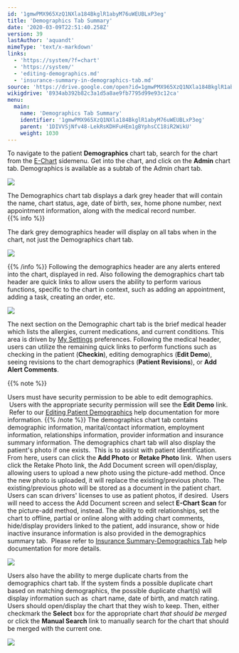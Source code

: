 ```yaml
---
id: '1gmwPMX965XzQ1NXla184BkglR1abyM76uWEUBLxP3eg'
title: 'Demographics Tab Summary'
date: '2020-03-09T22:51:40.258Z'
version: 39
lastAuthor: 'aquandt'
mimeType: 'text/x-markdown'
links:
  - 'https://system/?f=chart'
  - 'https://system/'
  - 'editing-demographics.md'
  - 'insurance-summary-in-demographics-tab.md'
source: 'https://drive.google.com/open?id=1gmwPMX965XzQ1NXla184BkglR1abyM76uWEUBLxP3eg'
wikigdrive: '8934ab392b82c3a1d5a8ae9fb7795d99e93c12ca'
menu:
  main:
    name: 'Demographics Tab Summary'
    identifier: '1gmwPMX965XzQ1NXla184BkglR1abyM76uWEUBLxP3eg'
    parent: '1DIVVSjNfv48-LekRsKDHFuHEm1gBYphsCC18iR2WikU'
    weight: 1030
---
```

To navigate to the patient **Demographics** chart tab, search for the chart from the [E-Chart](https://system/?f=chart) sidemenu. Get into the chart, and click on the **Admin** chart tab. Demographics is available as a subtab of the Admin chart tab.

  
![](../demographics-tab-summary.assets/1000020100000546000001B7DEB9F1B39B7CA6F5.png)  


The Demographics chart tab displays a dark grey header that will contain the name, chart status, age, date of birth, sex, home phone number, next appointment information, along with the medical record number.    
{{% info %}}

The dark grey demographics header will display on all tabs when in the chart, not just the Demographics chart tab.

  
![](../demographics-tab-summary.assets/10000201000004AD000001314C3FC34CFEA2804B.png)  


{{% /info %}}
Following the demographics header are any alerts entered into the chart, displayed in red. Also following the demographics chart tab header are quick links to allow users the ability to perform various functions, specific to the chart in context, such as adding an appointment, adding a task, creating an order, etc.

  
![](../demographics-tab-summary.assets/10000201000004AD000001312FBEB7A216AE29C2.png)  


The next section on the Demographic chart tab is the brief medical header which lists the allergies, current medications, and current conditions. This area is driven by [My Settings](https://system/) preferences.
Following the medical header, users can utilize the remaining quick links to perform functions such as checking in the patient (**Checkin**), editing demographics (**Edit Demo**), seeing revisions to the chart demographics (**Patient Revisions**), or **Add Alert Comments**.

{{% note %}}

Users must have security permission to be able to edit demographics.  Users with the appropriate security permission will see the **Edit Demo** link.  Refer to our [Editing Patient Demographics](editing-demographics.md) help documentation for more information.
{{% /note %}}
The demographics chart tab contains demographic information, marital/contact information, employment information, relationships information, provider information and insurance summary information. The demographics chart tab will also display the patient's photo if one exists.  This is to assist with patient identification. From here, users can click the **Add Photo** or **Retake Photo** link.  When users click the Retake Photo link, the Add Document screen will open/display, allowing users to upload a new photo using the picture-add method.
Once the new photo is uploaded, it will replace the existing/previous photo. The existing/previous photo will be stored as a document in the patient chart. Users can scan drivers' licenses to use as patient photos, if desired.  Users will need to access the Add Document screen and select **E-Chart Scan** for the picture-add method, instead.
The ability to edit relationships, set the chart to offline, partial or online along with adding chart comments, hide/display providers linked to the patient, add insurance, show or hide inactive insurance information is also provided in the demographics summary tab.  Please refer to [Insurance Summary-Demographics Tab](insurance-summary-in-demographics-tab.md) help documentation for more details.

  
![](../demographics-tab-summary.assets/1000020100000640000002257565D0EE3117685E.png)  


Users also have the ability to merge duplicate charts from the demographics chart tab. If the system finds a possible duplicate chart based on matching demographics, the possible duplicate chart(s) will display information such as  chart name, date of birth, and match rating. Users should open/display the chart that they wish to keep. Then, either checkmark the **Select** box for the appropriate chart *that should be merged* or click the **Manual Search** link to manually search for the chart that should be merged with the current one.

  
![](../demographics-tab-summary.assets/1000020100000640000000CCB12F6A1A4A90D79B.png)  

